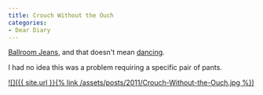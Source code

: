 ```yaml
---
title: Crouch Without the Ouch
categories:
- Dear Diary
---
```


[Ballroom Jeans](http://www.duluthtrading.com/store/duluth-ingenuity/gusseted-ballroom-jeans/gusseted-ballroom-jeans.aspx), and that doesn't mean [dancing](http://en.wikipedia.org/wiki/Ballroom_dancing).

I had no idea this was a problem requiring a specific pair of pants.

[![]({{ site.url }}{% link /assets/posts/2011/Crouch-Without-the-Ouch.jpg %})](http://thingelstad.com/s/crouch-without-the-ouch/crouch-without-the-ouch/img)
